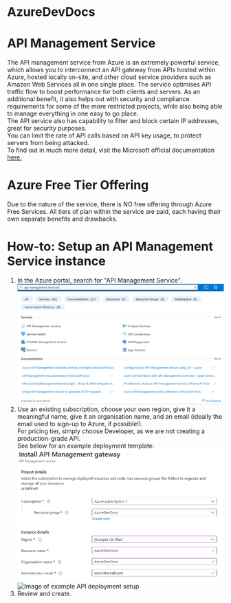 # AzureDevDocs
# API Management Service
The API management service from Azure is an extremely powerful service, which allows you to interconnect an API gateway from APIs hosted within Azure, hosted locally on-site, and other cloud service providers such as Amazon Web Services all in one single place. The service optimises API traffic flow to boost performance for both clients and servers. As an additional benefit, it also helps out with security and compliance requirements for some of the more restricted projects, while also being able to manage everything in one easy to go place.  
The API service also has capability to filter and block certain IP addresses, great for security purposes.  
You can limit the rate of API calls based on API key usage, to protect servers from being attacked.  
To find out in much more detail, visit the Microsoft official documentation [here.](https://azure.microsoft.com/en-gb/services/api-management/#security)
# Azure Free Tier Offering
Due to the nature of the service, there is NO free offering through Azure Free Services. All tiers of plan within the service are paid, each having their own separate benefits and drawbacks.
# How-to: Setup an API Management Service instance
1. In the Azure portal, search for "API Management Service". 
![Image of portal search for API Management Service](images/step1.png)
2. Use an existing subscription, choose your own region, give it a meaningful name, give it an organisation name, and an email (ideally the email used to sign-up to Azure, if possible!).  
For pricing tier, simply choose Developer, as we are not creating a production-grade API.  
See below for an example deployment template:
![Image of example API deployment setup](images/step2.png)
![Image of example API deployment setup](images/step2p2.png)
3. Review and create.